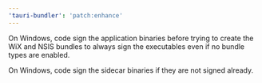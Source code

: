 ```yaml
---
'tauri-bundler': 'patch:enhance'
---
```


On Windows, code sign the application binaries before trying to create the WiX and NSIS bundles to always sign the executables even if no bundle types are enabled.

On Windows, code sign the sidecar binaries if they are not signed already.
